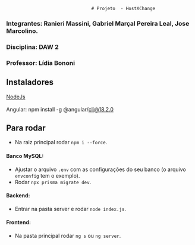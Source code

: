                                     # Projeto  - HostXChange

### Integrantes: Ranieri Massini, Gabriel Marçal Pereira Leal, Jose Marcolino.

### Disciplina: DAW 2

### Professor: Lídia Bononi

## Instaladores

<a href="https://nodejs.org/en/download/prebuilt-installer">NodeJs</a>
<br><br>
Angular: npm install -g @angular/cli@18.2.0


## Para rodar

- Na raiz principal rodar `npm i --force`.

#### Banco MySQL:

- Ajustar o arquivo `.env` com as configurações do seu banco (o arquivo `envconfig` tem o exemplo).
- Rodar `npx prisma migrate dev`.

#### Backend: 

- Entrar na pasta server e rodar `node index.js`.

#### Frontend: 

- Na pasta principal rodar `ng s` ou `ng server`.